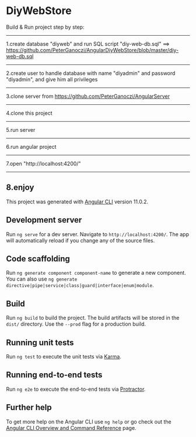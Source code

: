 # DiyWebStore
Build & Run project step by step:
_____________________________________
1.create database "diyweb" and run SQL script "diy-web-db.sql" ==> https://github.com/PeterGanoczi/AngularDiyWebStore/blob/master/diy-web-db.sql
____
2.create user to handle database with name "diyadmin" and password "diyadmin", and give him all privileges
____
3.clone server from https://github.com/PeterGanoczi/AngularServer
____
4.clone this project
____
5.run server
____
6.run angular project
____
7.open "http://localhost:4200/"
____
8.enjoy
------------------------------------------------------------------------------------------------
This project was generated with [Angular CLI](https://github.com/angular/angular-cli) version 11.0.2.

## Development server

Run `ng serve` for a dev server. Navigate to `http://localhost:4200/`. The app will automatically reload if you change any of the source files.

## Code scaffolding

Run `ng generate component component-name` to generate a new component. You can also use `ng generate directive|pipe|service|class|guard|interface|enum|module`.

## Build

Run `ng build` to build the project. The build artifacts will be stored in the `dist/` directory. Use the `--prod` flag for a production build.

## Running unit tests

Run `ng test` to execute the unit tests via [Karma](https://karma-runner.github.io).

## Running end-to-end tests

Run `ng e2e` to execute the end-to-end tests via [Protractor](http://www.protractortest.org/).

## Further help

To get more help on the Angular CLI use `ng help` or go check out the [Angular CLI Overview and Command Reference](https://angular.io/cli) page.
